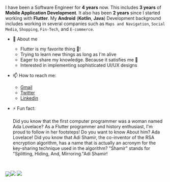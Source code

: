 I have been a Software Engineer for **4 years** now. This includes **3 years** of **Mobile Application Development**. It also has been **2 years** since I started working with **Flutter**.
My **Android** (**Kotlin**, **Java**) Development background includes working in several companies such as `Maps and Navigation`, `Social Media`, `Shopping`, `Fin-Tech`, and `E-commerce`.

* 🤗 About me
    - Flutter is my favorite thing 💙!
    - Trying to learn new things as long as I'm alive
    - Eager to share my knowledge. Because it satisfies me 🥳
    - Interested in implementing sophisticated UI/UX designs
    

* 📫 How to reach me:
    * [Gmail](www.syedzainnaqvi3324@gmail.com)
    * [Twitter](https://twitter.com/ZAINHAIDERNaqv2/)
    * [Linkedin](https://www.linkedin.com/in/zain-haider-naqvi-flutter-developer-613582238)

* ⚡ Fun fact:<br/><br/>
Did you know that the first computer programmer was a woman named Ada Lovelace? As a Flutter programmer and history enthusiast, I'm proud to follow in her footsteps! Do you want to know About him? Ada Lovelace!
Did you know that Adi Shamir, the co-inventor of the RSA encryption algorithm, has a name that is actually an acronym for the key-sharing technique used in the algorithm? "Shamir" stands for "Splitting, Hiding, And, Mirroring."Adi Shamir!
  
<br />
<div style="display: flex; align-items: center;">
    
[![](http://github-profile-summary-cards.vercel.app/api/cards/profile-details?username=zainnaqvi&theme=tokyonight)](https://github.com/vn7n24fzkq/github-profile-summary-cards)
    
[![](http://github-profile-summary-cards.vercel.app/api/cards/repos-per-language?username=zainnaqvi&theme=tokyonight)](https://github.com/vn7n24fzkq/github-profile-summary-cards)
  [![](http://github-profile-summary-cards.vercel.app/api/cards/most-commit-language?username=zainnaqvi&theme=tokyonight)](https://github.com/vn7n24fzkq/github-profile-summary-cards)
</div>


